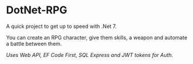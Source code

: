 # DotNet-RPG

A quick project to get up to speed with .Net 7.  

You can create an RPG character, give them skills, a weapon and automate a battle between them. 

_Uses Web API, EF Code First, SQL Express and JWT tokens for Auth._ 
